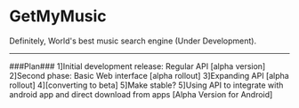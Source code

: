 # GetMyMusic
Definitely, World's best music search engine (Under Development).

 - - - -
###Plan###
 1]Initial development release: Regular API [alpha version]
 2]Second phase: Basic Web interface [alpha rollout]
 3]Expanding API [alpha rollout]
 4][converting to beta]
 5]Make stable? 
 5]Using API to integrate with android app and direct download from apps [Alpha Version for Android]
